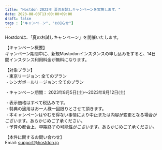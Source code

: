 ```yaml
---
title: "Hostdon 2023年 夏のお試しキャンペーンを実施します。"
date: 2023-08-03T13:00:00+09:00
draft: false
tags : ["キャンペーン", "お知らせ"]
---
```


Hostdonは、「夏のお試しキャンペーン」を開催いたします。  
  
【キャンペーン概要】    
キャンペーン期間中に、新規Mastodonインスタンスの申し込みをすると、14日間インスタンス利用料金が無料になります。  
  
【対象プラン】  
・東京リージョン:  全てのプラン  
・シンガポールリージョン:  全てのプラン
  
・キャンペーン期間： 2023年8月5日(土)～2023年8月12日(土)  
  
・表示価格はすべて税込みです。  
・特典の適用はお一人様一回限りとさせて頂きます。  
・本キャンペーンはやむを得ない事情により中止または内容が変更となる場合がございます。あらかじめご了承ください。  
・予算の都合上、早期終了の可能性がございます。あらかじめご了承ください。  
  
【本件に関するお問い合わせ】  
Email: support@hostdon.jp